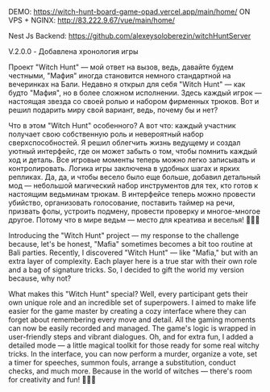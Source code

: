 DEMO: https://witch-hunt-board-game-opad.vercel.app/main/home/
ON VPS + NGINX: http://83.222.9.67/vue/main/home/

Nest Js Backend: https://github.com/alexeysoloberezin/witchHuntServer

V.2.0.0 - Добавлена хронология игры

Проект "Witch Hunt" — мой ответ на вызов, ведь, давайте будем честными, "Мафия" иногда становится немного стандартной на вечеринках на Бали. Недавно я открыл для себя "Witch Hunt" — как будто "Мафия", но в более сложном исполнении. Здесь каждый игрок — настоящая звезда со своей ролью и набором фирменных трюков. Вот и решил подарить миру свой вариант, ведь, почему бы и нет?

Что в этом "Witch Hunt" особенного? А вот что: каждый участник получает свою собственную роль и невероятный набор сверхспособностей. Я решил облегчить жизнь ведущему и создал уютный интерфейс, где он может забыть о том, чтобы помнить каждый ход и деталь. Все игровые моменты теперь можно легко записывать и контролировать. Логика игры заключена в удобных шагах и ярких репликах. Да, да, и чтобы весело было еще больше, добавил детальный мод — небольшой магический набор инструментов для тех, кто готов к настоящим ведьминам трюкам. В интерфейсе теперь можно провести убийство, организовать голосование, поставить таймер на речи, призвать фолы, устроить подмену, провести проверку и многое-многое другое. Потому что в мире ведьм — место для креатива и веселья! 🧙‍♂️✨

Introducing the "Witch Hunt" project — my response to the challenge because, let's be honest, "Mafia" sometimes becomes a bit too routine at Bali parties. Recently, I discovered "Witch Hunt" — like "Mafia," but with an extra layer of complexity. Each player here is a true star with their own role and a bag of signature tricks. So, I decided to gift the world my version because, why not?

What makes this "Witch Hunt" special? Well, every participant gets their own unique role and an incredible set of superpowers. I aimed to make life easier for the game master by creating a cozy interface where they can forget about remembering every move and detail. All the gaming moments can now be easily recorded and managed. The game's logic is wrapped in user-friendly steps and vibrant dialogues. Oh, and for extra fun, I added a detailed mode — a little magical toolkit for those ready for some real witchy tricks. In the interface, you can now perform a murder, organize a vote, set a timer for speeches, summon fouls, arrange a substitution, conduct checks, and much more. Because in the world of witches — there's room for creativity and fun! 🧙‍♂️✨
